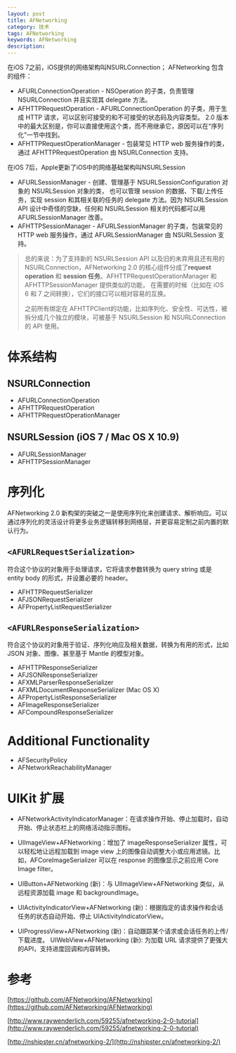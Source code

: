 ```yaml
---
layout: post
title: AFNetworking
category: 技术
tags: AFNetworking
keywords: AFNetworking
description:
---
```


在iOS 7之前，iOS提供的网络架构叫NSURLConnection； AFNetworking 包含的组件：
- AFURLConnectionOperation - NSOperation 的子类，负责管理 NSURLConnection 并且实现其 delegate 方法。
- AFHTTPRequestOperation - AFURLConnectionOperation 的子类，用于生成 HTTP 请求，可以区别可接受的和不可接受的状态码及内容类型。 2.0 版本中的最大区别是，你可以直接使用这个类，而不用继承它，原因可以在“序列化”一节中找到。
- AFHTTPRequestOperationManager - 包装常见 HTTP web 服务操作的类，通过 AFHTTPRequestOperation 由 NSURLConnection 支持。

在iOS 7后，Apple更新了iOS中的网络基础架构叫NSURLSession

-	AFURLSessionManager - 创建、管理基于 NSURLSessionConfiguration 对象的 NSURLSession 对象的类， 也可以管理 session 的数据、下载/上传任务，实现 session 和其相关联的任务的 delegate 方法。因为 NSURLSession API 设计中奇怪的空缺，任何和 NSURLSession 相关的代码都可以用 AFURLSessionManager 改善。
-	AFHTTPSessionManager - AFURLSessionManager 的子类，包装常见的 HTTP web 服务操作，通过 AFURLSessionManager 由 NSURLSession 支持。

> 总的来说：为了支持新的 NSURLSession API 以及旧的未弃用且还有用的 NSURLConnection，AFNetworking 2.0 的核心组件分成了**request operation** 和 **session 任务**。AFHTTPRequestOperationManager 和 AFHTTPSessionManager 提供类似的功能， 在需要的时候（比如在 iOS 6 和 7 之间转换），它们的接口可以相对容易的互换。
>
> 之前所有绑定在 AFHTTPClient的功能，比如序列化、安全性、可达性，被拆分成几个独立的模块，可被基于 NSURLSession 和 NSURLConnection 的 API 使用。

# 体系结构

## NSURLConnection

-	AFURLConnectionOperation
-	AFHTTPRequestOperation
-	AFHTTPRequestOperationManager

## NSURLSession (iOS 7 / Mac OS X 10.9)

-	AFURLSessionManager
-	AFHTTPSessionManager

# 序列化

AFNetworking 2.0 新构架的突破之一是使用序列化来创建请求、解析响应。可以通过序列化的灵活设计将更多业务逻辑转移到网络层，并更容易定制之前内置的默认行为。

## `<AFURLRequestSerialization>`
符合这个协议的对象用于处理请求，它将请求参数转换为 query string 或是 entity body 的形式，并设置必要的 header。

-	AFHTTPRequestSerializer
-	AFJSONRequestSerializer
-	AFPropertyListRequestSerializer

## `<AFURLResponseSerialization>`
符合这个协议的对象用于验证、序列化响应及相关数据，转换为有用的形式，比如 JSON 对象、图像、甚至基于 Mantle 的模型对象。

-	AFHTTPResponseSerializer
-	AFJSONResponseSerializer
-	AFXMLParserResponseSerializer
-	AFXMLDocumentResponseSerializer (Mac OS X)
-	AFPropertyListResponseSerializer
-	AFImageResponseSerializer
-	AFCompoundResponseSerializer

# Additional Functionality
-	AFSecurityPolicy
-	AFNetworkReachabilityManager

# UIKit 扩展

-	AFNetworkActivityIndicatorManager：在请求操作开始、停止加载时，自动开始、停止状态栏上的网络活动指示图标。

-	UIImageView+AFNetworking：增加了 imageResponseSerializer 属性，可以轻松地让远程加载到 image view 上的图像自动调整大小或应用滤镜。比如，AFCoreImageSerializer 可以在 response 的图像显示之前应用 Core Image filter。

-	UIButton+AFNetworking (新)：与 UIImageView+AFNetworking 类似，从远程资源加载 image 和 backgroundImage。

-	UIActivityIndicatorView+AFNetworking (新)：根据指定的请求操作和会话任务的状态自动开始、停止 UIActivityIndicatorView。

-	UIProgressView+AFNetworking (新)：自动跟踪某个请求或会话任务的上传/下载进度。 UIWebView+AFNetworking (新): 为加载 URL 请求提供了更强大的API，支持进度回调和内容转换。

# 参考

[https://github.com/AFNetworking/AFNetworking](https://github.com/AFNetworking/AFNetworking)

[http://www.raywenderlich.com/59255/afnetworking-2-0-tutorial](http://www.raywenderlich.com/59255/afnetworking-2-0-tutorial)

[http://nshipster.cn/afnetworking-2/](http://nshipster.cn/afnetworking-2/)
